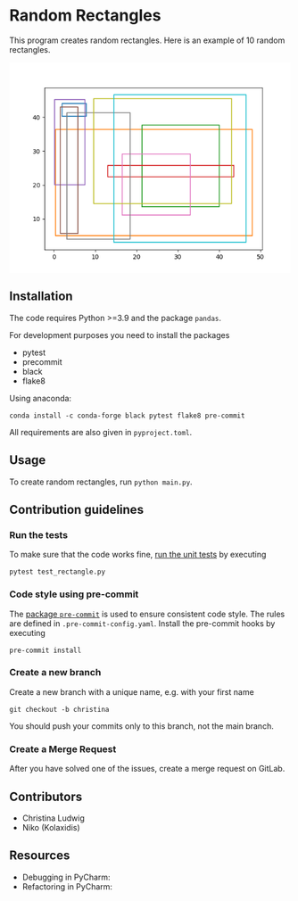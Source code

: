 # Random Rectangles

This program creates random rectangles. Here is an example of 10 random rectangles.

<p align="center">
<img src="docs/img/10_rectangles.png" width=600px align="center">
</p>

## Installation

The code requires Python >=3.9 and the package `pandas`.

For development purposes you need to install the packages

* pytest
* precommit
* black
* flake8

Using anaconda:

```
conda install -c conda-forge black pytest flake8 pre-commit
```

All requirements are also given in `pyproject.toml`.

## Usage

To create random rectangles, run `python main.py`.

## Contribution guidelines

### Run the tests

To make sure that the code works fine, [run the unit tests](./docs/testing.md) by executing

```
pytest test_rectangle.py
```

### Code style using pre-commit

The [package `pre-commit`](./docs/precommit.md) is used to ensure consistent code style. The rules are defined in `.pre-commit-config.yaml`.
Install the pre-commit hooks by executing

```
pre-commit install
```

### Create a new branch

Create a new branch with a unique name, e.g. with your first name

```
git checkout -b christina
```

You should push your commits only to this branch, not the main branch.

### Create a Merge Request

After you have solved one of the issues, create a merge request on GitLab.

## Contributors

* Christina Ludwig
* Niko (Kolaxidis)

## Resources

* Debugging in PyCharm:
* Refactoring in PyCharm:
